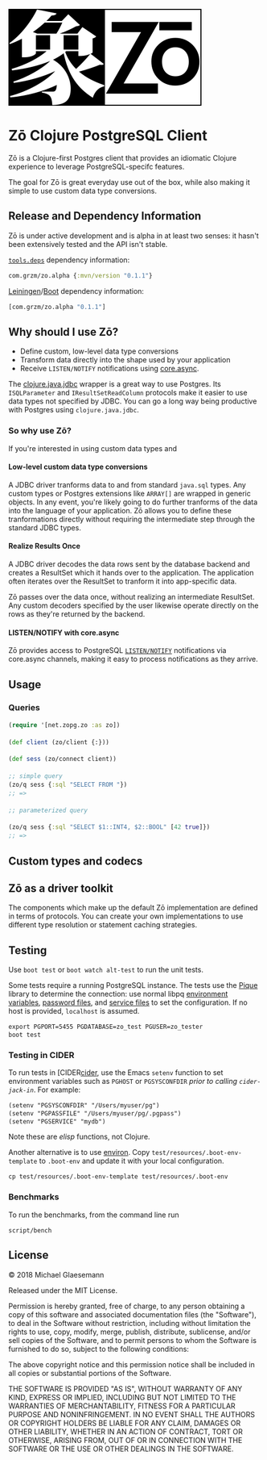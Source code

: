 ![Zō](media/logo.svg) 

# Zō Clojure PostgreSQL Client

Zō is a Clojure-first Postgres client that provides an idiomatic Clojure
experience to leverage PostgreSQL-specifc features.

The goal for Zō is great everyday use out of the box, while also making
it simple to use custom data type conversions.

## Release and Dependency Information

Zō is under active development and is alpha in at least two senses: it
hasn't been extensively tested and the API isn't stable.

[`tools.deps`](https://github.com/clojure/tools.deps.alpha) dependency
information:

```clojure
com.grzm/zo.alpha {:mvn/version "0.1.1"}
```

[Leiningen][lein]/[Boot][boot] dependency information:

[boot]: https://github.com/boot-clj/boot
[lein]: https://github.com/technomancy/leiningen

```clojure
[com.grzm/zo.alpha "0.1.1"]
```

## Why should I use Zō?

- Define custom, low-level data type conversions
- Transform data directly into the shape used by your application
- Receive `LISTEN/NOTIFY` notifications using [core.async][].

[core.async]: https://github.com/clojure/core.async

The [clojure.java.jdbc][java.jdbc] wrapper is a great way to use
Postgres. Its `ISQLParameter` and `IResultSetReadColumn` protocols
make it easier to use data types not specified by JDBC. You can go a
long way being productive with Postgres using `clojure.java.jdbc`.

[java.jdbc]: https://github.com/clojure/java.jdbc

### So why use Zō?

If you're interested in using custom data types and 

#### Low-level custom data type conversions

A JDBC driver tranforms data to and from standard `java.sql`
types. Any custom types or Postgres extensions like `ARRAY[]` are
wrapped in generic objects. In any event, you're likely going to do
further tranforms of the data into the language of your
application. Zō allows you to define these tranformations directly
without requiring the intermediate step through the standard JDBC
types.

#### Realize Results Once

A JDBC driver decodes the data rows sent by the database backend and
creates a ResultSet which it hands over to the application. The
application often iterates over the ResultSet to tranform it into
app-specific data.

Zō passes over the data once, without realizing an intermediate
ResultSet.  Any custom decoders specified by the user likewise operate
directly on the rows as they're returned by the backend.

#### LISTEN/NOTIFY with core.async

Zō provides access to PostgreSQL [`LISTEN/NOTIFY`][listen/notify]
notifications via core.async channels, making it easy to process
notifications as they arrive.

[listen/notify]: https://www.postgresql.org/docs/10/static/sql-notify.html

## Usage

### Queries

```clojure
(require '[net.zopg.zo :as zo])

(def client (zo/client {:}))

(def sess (zo/connect client))

;; simple query
(zo/q sess {:sql "SELECT FROM "})
;; => 

;; parameterized query

(zo/q sess {:sql "SELECT $1::INT4, $2::BOOL" [42 true]})
;; => 
```

## Custom types and codecs

## Zō as a driver toolkit

The components which make up the default Zō implementation are defined
in terms of protocols. You can create your own implementations to use
different type resolution or statement caching strategies.


## Testing

Use `boot test` or `boot watch alt-test` to run the unit tests.

Some tests require a running PostgreSQL instance. The tests use the
[Pique][pique] library to determine the connection: use normal libpq
[environment variables][libpq-envars], [password files][libpq-pgpass],
and [service files][libpq-pgservice] to set the configuration. If no
host is provided, `localhost` is assumed.

[pique]: https://github.com/grzm/pique.alpha
[libpq-envars]: https://www.postgresql.org/docs/10/static/libpq-envars.html
[libpq-pgpass]: https://www.postgresql.org/docs/10/static/libpq-pgpass.html
[libpq-pgservice]: https://www.postgresql.org/docs/10/static/libpq-pgservice.html

    export PGPORT=5455 PGDATABASE=zo_test PGUSER=zo_tester
    boot test

### Testing in CIDER

To run tests in [CIDER[cider], use the Emacs `setenv` function to set
environment variables such as `PGHOST` or `PGSYSCONFDIR` *prior to
calling `cider-jack-in`*. For example:

```elisp
(setenv "PGSYSCONFDIR" "/Users/myuser/pg")
(setenv "PGPASSFILE" "/Users/myuser/pg/.pgpass")
(setenv "PGSERVICE" "mydb")
```
Note these are *elisp* functions, not Clojure.

Another alternative is to use [environ][]. Copy
`test/resources/.boot-env-template` to `.boot-env` and update it with
your local configuration.

    cp test/resources/.boot-env-template test/resources/.boot-env

[environ]: https://github.com/weavejester/environ
[cider]: https://github.com/clojure-emacs/cider

### Benchmarks

To run the benchmarks, from the command line run

    script/bench

## License

© 2018 Michael Glaesemann

Released under the MIT License.

Permission is hereby granted, free of charge, to any person obtaining a copy of
this software and associated documentation files (the "Software"), to deal in
the Software without restriction, including without limitation the rights to
use, copy, modify, merge, publish, distribute, sublicense, and/or sell copies of
the Software, and to permit persons to whom the Software is furnished to do so,
subject to the following conditions:

The above copyright notice and this permission notice shall be included in all
copies or substantial portions of the Software.

THE SOFTWARE IS PROVIDED "AS IS", WITHOUT WARRANTY OF ANY KIND, EXPRESS OR
IMPLIED, INCLUDING BUT NOT LIMITED TO THE WARRANTIES OF MERCHANTABILITY, FITNESS
FOR A PARTICULAR PURPOSE AND NONINFRINGEMENT. IN NO EVENT SHALL THE AUTHORS OR
COPYRIGHT HOLDERS BE LIABLE FOR ANY CLAIM, DAMAGES OR OTHER LIABILITY, WHETHER
IN AN ACTION OF CONTRACT, TORT OR OTHERWISE, ARISING FROM, OUT OF OR IN
CONNECTION WITH THE SOFTWARE OR THE USE OR OTHER DEALINGS IN THE SOFTWARE.
